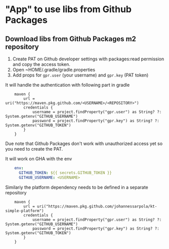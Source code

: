 # "App" to use libs from Github Packages

## Download libs from Github Packages m2 repository

1. Create PAT on Github developer settings with packages:read permission and copy the access token.
2. Open ~HOME/.gradle/gradle.properties
3. Add props for `gpr.user` (your username) and `gpr.key` (PAT token)

It will handle the authentication with following part in gradle

```
    maven {
        url = uri("https://maven.pkg.github.com/<USERNAME>/<REPOSITORY>")
        credentials {
            username = project.findProperty("gpr.user") as String? ?: System.getenv("GITHUB_USERNAME")
            password = project.findProperty("gpr.key") as String? ?: System.getenv("GITHUB_TOKEN")
        }
    }
```

Due note that Github Packages don't work with unauthorized access yet so you need to create the PAT.

It will work on GHA with the env

```yaml
    env:
      GITHUB_TOKEN: ${{ secrets.GITHUB_TOKEN }}
      GITHUB_USERNAME: <USERNAME>
```

Similariy the platform dependency needs to be defined in a separate repository 

```
    maven {
        url = uri("https://maven.pkg.github.com/johannessarpola/kt-simple-platform")
        credentials {
            username = project.findProperty("gpr.user") as String? ?: System.getenv("GITHUB_USERNAME")
            password = project.findProperty("gpr.key") as String? ?: System.getenv("GITHUB_TOKEN")
        }
    }
```
